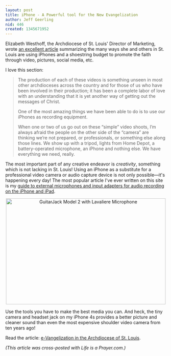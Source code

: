 ```yaml
---
layout: post
title: iPhone - A Powerful tool for the New Evangelization
author: Jeff Geerling
nid: 446
created: 1345671952
---
```

Elizabeth Westhoff, the Archdiocese of St. Louis' Director of Marketing, wrote <a href="http://catholicstlouis.wordpress.com/2012/08/22/e-vangelization-in-the-archdiocese-of-st-louis/">an excellent article</a> summarizing the many ways she and others in St. Louis are using iPhones and a shoestring budget to promote the faith through video, pictures, social media, etc.

I love this section:

<blockquote>The production of each of these videos is something unseen in most other archdioceses across the country and for those of us who have been involved in their production; it has been a complete labor of love with an understanding that it is yet another way of getting out the messages of Christ.

One of the most amazing things we have been able to do is to use our iPhones as recording equipment.

When one or two of us go out on these “simple” video shoots, I’m always afraid the people on the other side of the “camera” are thinking we’re not prepared, or professionals, or something else along those lines. We show up with a tripod, lights from Home Depot, a battery-operated microphone, an iPhone and nothing else. We have everything we need, really.</blockquote>

The most important part of any creative endeavor is <em>creativity</em>, something which is not lacking in St. Louis! Using an iPhone as a substitute for a professional video camera or audio capture device is not only possible—it's happening every day! The most popular article I've ever written on this site is my <a href="http://www.lifeisaprayer.com/articles/photography/iphone-4-ipad-external-mic-audio-input">guide to external microphones and input adapters for audio recording on the iPhone and iPad</a>.

<p style="text-align: center;"><a href="http://www.flickr.com/photos/lifeisaprayer/6556086421/" title="GuitarJack Model 2 with Lavaliere Microphone by geerlingguy, on Flickr"><img src="http://farm8.staticflickr.com/7150/6556086421_54f2fe53f5.jpg" width="500" height="331" alt="GuitarJack Model 2 with Lavaliere Microphone"></a></p>

Use the tools you have to make the best media you can. And heck, the tiny camera and headset jack on my iPhone 4s provides a better picture and cleaner sound than even the most expensive shoulder video camera from ten years ago!

Read the article: <a href="http://catholicstlouis.wordpress.com/2012/08/22/e-vangelization-in-the-archdiocese-of-st-louis/">e-Vangelization in the Archdiocese of St. Louis</a>.

<em>(This article was cross-posted with Life is a Prayer.com.)</em>
